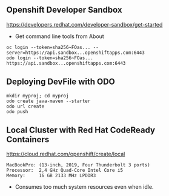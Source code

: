 
## Openshift Developer Sandbox

https://developers.redhat.com/developer-sandbox/get-started

* Get command line tools from About

```
oc login --token=sha256~FOas... --server=https://api.sandbox...openshiftapps.com:6443
odo login --token=sha256~FOas... https://api.sandbox...openshiftapps.com:6443
```

## Deploying DevFile with ODO

```
mkdir myproj; cd myproj
odo create java-maven --starter
odo url create
odo push
```

## Local Cluster with Red Hat CodeReady Containers

https://cloud.redhat.com/openshift/create/local

```
MacBookPro: (13-inch, 2019, Four Thunderbolt 3 ports)
Processor:  2,4 GHz Quad-Core Intel Core i5
Memory:     16 GB 2133 MHz LPDDR3
```

* Consumes too much system resources even when idle.
